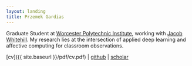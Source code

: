 ```yaml
---
layout: landing
title: Przemek Gardias
---
```


Graduate Student at [Worcester Polytechnic Institute](https://web.cs.wpi.edu/), working with [Jacob Whitehill](https://users.wpi.edu/~jrwhitehill/). My research lies at the intersection of applied deep learning and affective computing for classroom observations.

[cv]({{ site.baseurl }}/pdf/cv.pdf) \| [github](https://github.com/pgardias) \| [scholar](https://scholar.google.com/citations?user=LpoiVbkAAAAJ)
